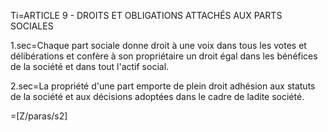 Ti=ARTICLE 9 - DROITS ET OBLIGATIONS ATTACHÉS AUX PARTS SOCIALES

1.sec=Chaque part sociale donne droit à une voix dans tous les votes et délibérations et confère à son propriétaire un droit égal dans les bénéfices de la société et dans tout l'actif social.

2.sec=La propriété d'une part emporte de plein droit adhésion aux statuts de la société et aux décisions adoptées dans le cadre de ladite société.

=[Z/paras/s2]